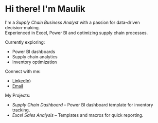 
# Hi there! I'm Maulik

I'm a *Supply Chain Business Analyst* with a passion for data-driven decision-making.  
Experienced in Excel, Power BI and optimizing supply chain processes.

Currently exploring:
- Power BI dashboards
- Supply chain analytics
- Inventory optimization

Connect with me:
- [LinkedIn](https://www.linkedin.com/in/maulikpokiya5678))
- [Email](mailto:maulik5pokiya@gmail.com)

My Projects:
- *Supply Chain Dashboard* – Power BI dashboard template for inventory tracking.
- *Excel Sales Analysis* – Templates and macros for quick reporting.
